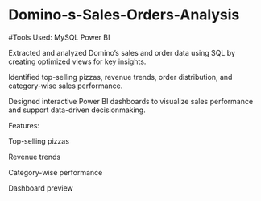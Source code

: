 # Domino-s-Sales-Orders-Analysis
#Tools Used: MySQL Power BI

Extracted and analyzed Domino’s sales and order data using SQL by creating optimized views for key insights.
 
Identified top-selling pizzas, revenue trends, order distribution, and category-wise sales performance. 

Designed interactive Power BI dashboards to visualize sales performance and support data-driven decisionmaking.

Features:

Top-selling pizzas

Revenue trends

Category-wise performance

Dashboard preview


